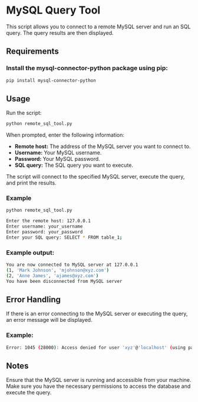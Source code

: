 # MySQL Query Tool

This script allows you to connect to a remote MySQL server and run an SQL query. The query results are then displayed.

## Requirements

### Install the mysql-connector-python package using pip:

```bash
pip install mysql-connector-python
``` 
## Usage

Run the script:

```bash
python remote_sql_tool.py
```
When prompted, enter the following information:

- **Remote host:** The address of the MySQL server you want to connect to.
- **Username:** Your MySQL username.
- **Password:** Your MySQL password.
- **SQL query:** The SQL query you want to execute.

The script will connect to the specified MySQL server, execute the query, and print the results.

### Example

```bash
python remote_sql_tool.py
```

```bash
Enter the remote host: 127.0.0.1
Enter username: your_username
Enter password: your_password
Enter your SQL query: SELECT * FROM table_1;
```

### Example output:

```bash
You are now connected to MySQL server at 127.0.0.1
(1, 'Mark Johnson', 'mjohnson@xyz.com')
(2, 'Anne James', 'ajames@xyz.com')
You have been disconnected from MySQL server
```

## Error Handling

If there is an error connecting to the MySQL server or executing the query, an error message will be displayed. 

### Example:

```bash
Error: 1045 (28000): Access denied for user 'xyz'@'localhost' (using password: XYZ)
```

## Notes

Ensure that the MySQL server is running and accessible from your machine.
Make sure you have the necessary permissions to access the database and execute the query.
